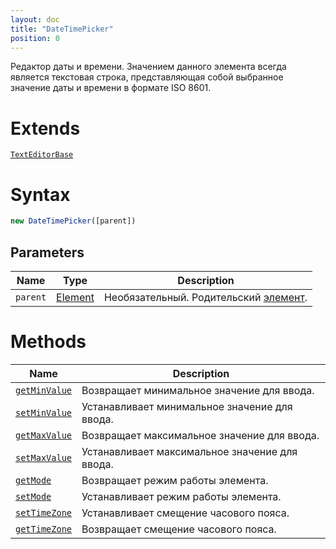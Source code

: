 ```yaml
---
layout: doc
title: "DateTimePicker"
position: 0
---
```


Редактор даты и времени. Значением данного элемента всегда является текстовая строка, представляющая собой выбранное значение даты и времени в формате ISO 8601.

# Extends

[`TextEditorBase`](../TextEditorBase/)

# Syntax

```js
new DateTimePicker([parent])
```

## Parameters

|Name|Type|Description|
|----|----|-----------|
|`parent`|[Element](../../Core/Elements/Element)|Необязательный. Родительский [элемент](../../Core/Elements/Element/).|

# Methods

|Name|Description|
|----|-----------|
|[`getMinValue`](DateTimePicker.getMinValue/)|Возвращает минимальное значение для ввода.|
|[`setMinValue`](DateTimePicker.setMinValue/)|Устанавливает минимальное значение для ввода.|
|[`getMaxValue`](DateTimePicker.getMaxValue/)|Возвращает максимальное значение для ввода.|
|[`setMaxValue`](DateTimePicker.setMaxValue/)|Устанавливает максимальное значение для ввода.|
|[`getMode`](DateTimePicker.getMode/)|Возвращает режим работы элемента.|
|[`setMode`](DateTimePicker.setMode/)|Устанавливает режим работы элемента.|
|[`setTimeZone`](DateTimePicker.setTimeZone/)|Устанавливает смещение часового пояса.|
|[`getTimeZone`](DateTimePicker.getTimeZone/)|Возвращает смещение часового пояса.|
